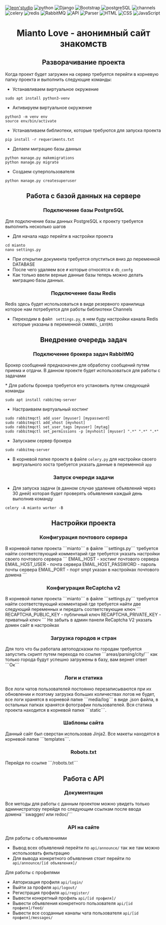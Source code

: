   [![leon'studio](https://img.shields.io/badge/made%20by-leon'%20studio-inactive)](https://kwork.ru/user/LeoM97)
  ![python](https://img.shields.io/badge/Language-Python-red)
  ![Django](https://img.shields.io/badge/Framework-Django-brightgreen)
  ![Bootstrap](https://img.shields.io/badge/Client%20framework-Bootstrap-blueviolet)
  ![postgreSQL](https://img.shields.io/badge/Data%20Base-postgreSQL-%232f5b8b)
  ![channels](https://img.shields.io/badge/ASGI%20Framework-channels-%23f0b37e)
  ![celery](https://img.shields.io/badge/ASGI%20Tasks-celery-%23a0c250)
  ![redis](https://img.shields.io/badge/NoSQL-redis-%23d1352b)
  ![RabbitMQ](https://img.shields.io/badge/Message%20broker-RabbitMQ-%23f76300)
  ![API](https://img.shields.io/badge/API-Django%20Rest%20Frameowrk-%23a30000)
  ![Parser](https://img.shields.io/badge/Parser-Beautiful%20Soup-%239b9b9d)
  ![HTML](https://img.shields.io/badge/Markup-HTML-important)
  ![CSS](https://img.shields.io/badge/Stylesheets-CSS-9cf)
  ![JavaScript](https://img.shields.io/badge/interaction-Java%20Script-%23ead41c)
  <h1 align="center">Mianto Love - анонимный сайт знакомств</h1>

 <h2 align="center">Разворачивание проекта</h2>
 <p>Когда проект будет загружен на сервер требуется перейти в корневую папку проекта и выполнить следующие команды: </p>


* Устанавливаем виртуальное окружение
```
sudo apt install python3-venv
```
* Активируем виртуальное окружение
```
python3 -m venv env
source env/bin/activate
```
* Устанавливаем библиотеки, которые требуются для запуска проекта
```
pip install -r requeriments.txt
```

* Делаем миграцию базы данных
```
python manage.py makemigrations
python manage.py migrate
```
* Создаем суперпользователя
```
python manage.py createsuperuser
```


<h2 align="center">Работа с базой данных на сервере</h2>

<h3 align="center">Подключение базы PostgreSQL</h2>

<p>Для подключение базы данных PostgreSQL к проекту требуется выполнить несколько шагов</p>

* Для начала надо перейти в настройки проекта
```
cd mianto
nano settings.py
```
* При открытии документа требуется опуститься вниз до переменной DATABASE
* После чего удаляем все ``` # ``` которые относятся к ``` db_confg ``` 
* Как только ввели верные данные базы теперь можно делать миграцию базы данных.

<h3 align="center">Подключение базы Redis</h2>

<p>Redis здесь будет использоваться в виде резервного хранилища которое нам потребуется для работы библиотеки Channels</p>

* Переходим в файл ``` settings.py```, в нем буду настройки канала Redis которые указаны в переменной ```CHANNEL_LAYERS```

<h2 align="center">Внедрение очередь задач</h2>
<h3 align="center">Подключение брокера задач RabbitMQ</h2>
<p>Брокер сообщений предназначен для обработку сообщений путем приема и отдачи. В данном проекте будет использоваться для работы с задачами</p>
* Для работы брокера требуется его установить путем следующей команды

```
sudo apt install rabbitmq-server
```

* Настраиваем виртуальный хостинг

```
sudo rabbitmqctl add_user [myuser] [mypassword]
sudo rabbitmqctl add_vhost [myvhost]
sudo rabbitmqctl set_user_tags [myuser] [mytag]
sudo rabbitmqctl set_permissions -p [myvhost] [myuser] ".*" ".*" ".*"
```

* Запускаем сервер брокера

```
sudo rabbitmq-server
```

* В корневой папке проекте в файле ```celery.py``` для настройки своего виртуального хоста требуется указать данные в переменной ```app```

<h3 align="center">Запуск очереди задачи</h2>

* Для запуска задачи (в данном случае удаление объявлений через 30 дней) которая будет проверять объявления каждый день выполнив команду
```
celery -A mianto worker -B
```

<h2 align="center">Настройки проекта</h2>
<h3 align="center">Конфигурация почтового сервера</h2>
В корневой папке проекта ```mianto``` в файле ```settings.py``` требуется найти соответствующий комментарий где требуется указать настройки своего почтового сервера
```
EMAIL_HOST - хостинг почтового сервера
EMAIL_HOST_USER - почта сервера
EMAIL_HOST_PASSWORD - пароль почты сервера
EMAIL_PORT - порт smpt указан в настройках почтового домена
```

<h3 align="center">Конфигурация ReCaptcha v2</h3>
В корневой папке проекта  ```mianto```  в файле ```settings.py``` требуется найти соответствующий комментарий где требуется найти две следующий переменных и передать соответствующие ключ
```
RECAPTCHA_PUBLIC_KEY - публичный ключ
RECAPTCHA_PRIVATE_KEY - приватный ключ
```
Не забыть в админ панели ReCaptcha V2 указать домен сайт в настройках
<h3 align="center">Загрузка городов и стран</h3>
Для того что бы работала автоподсказки по городам требуется запустить скрипт путем перехода по ссылке ```areas/parsing/city/``` как только города будут успешно загружены в базу, вам вернет ответ ```Ок```
<h3 align="center">Логи и статика</h3>
Все логи чатов пользователей постоянно перезаписываются при их обновлении и поэтому загрузка больших количествах логов не будет, все логи хранятся в корневой папке ```media/log``` в виде .json файла, в остальных папках хранятся фотографии пользователей. Вся статика проекта находится в корневой папке ```static```.
<h3 align="center">Шаблоны сайта</h3>
Данный сайт был сверстан использовав Jinja2. Все макеты находятся в корневой папке ```templates```. 
<h3 align="center">Robots.txt</h3>
Перейдя по ссылке ```/robots.txt``` 




<h2 align="center">Работа с API</h2>
<h3 align="center">Документация</h2>
Все методы для работы с данным проектом можно увидеть только администратору перейдя по следующим ссылкам после ввода домена```swagger/ или redoc/```
<h3 align="center">API на сайте</h2>
Для работы с объявлениями
 
* Вывод всех объявлений перейти по ``` api/announce/ ``` так же там можно использовать фильтрацию
* Для вывода конкретного объявления стоит перейти по ``` api/announce/[id объявления]/```

Для работы с профилями

* Авторизация профиля ``` api/login/ ```
* Выйти за профиля ``` api/logout/ ```
* Регистрация профиля ```api/register/```
* Вывести конкретный профиль ```api/[id профиля]/```
* Вывести объявления конкретного пользователя ```api/[id профиля]/feed/```
* Вывести все созданные каналы чата пользователя ```api/[id профиля]/messages/```













    
